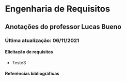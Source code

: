 # Engenharia de Requisitos

## Anotações do professor Lucas Bueno

### Última atualização: 06/11/2021

#### Elicitação de requisitos
* Teste3

#### Referências bibliográficas
